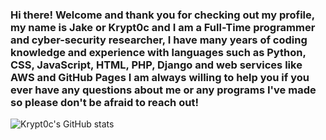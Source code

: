 ### Hi there! Welcome and thank you for checking out my profile, my name is Jake or Krypt0c and I am a Full-Time programmer and cyber-security researcher, I have many years of coding knowledge and experience with languages such as Python, CSS, JavaScript, HTML, PHP, Django and web services like AWS and GitHub Pages I am always willing to help you if you ever have any questions about me or any programs I've made so please don't be afraid to reach out!
![Krypt0c's GitHub stats](https://github-readme-stats.vercel.app/api?username=krypt0c&show_icons=true&theme=cobalt)
